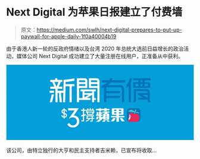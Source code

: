 # Next Digital 为苹果日报建立了付费墙

> 原文：<https://medium.com/swlh/next-digital-prepares-to-put-up-paywall-for-apple-daily-1f0a40004b19>

由于香港人新一轮的反政府情绪以及台湾 2020 年总统大选前日益增长的政治活动，媒体公司 Next Digital 成功建立了大量注册在线用户，正准备从中获利。

![](img/cc9b2eaf979e2f9783b3ac0da145a6fd.png)

该公司，由特立独行的大亨和民主支持者吉米赖，已宣布将收取…